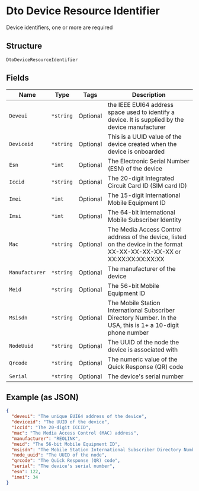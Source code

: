 
# Dto Device Resource Identifier

Device identifiers, one or more are required

## Structure

`DtoDeviceResourceIdentifier`

## Fields

| Name | Type | Tags | Description |
|  --- | --- | --- | --- |
| `Deveui` | `*string` | Optional | the IEEE EUI64 address space used to identify a device. It is supplied by the device manufacturer |
| `Deviceid` | `*string` | Optional | This is a UUID value of the device created when the device is onboarded |
| `Esn` | `*int` | Optional | The Electronic Serial Number (ESN) of the device |
| `Iccid` | `*string` | Optional | The 20-digit Integrated Circuit Card ID (SIM card ID) |
| `Imei` | `*int` | Optional | The 15-digit International Mobile Equipment ID |
| `Imsi` | `*int` | Optional | The 64-bit International Mobile Subscriber Identity |
| `Mac` | `*string` | Optional | The Media Access Control address of the device, listed on the device in the format XX-XX-XX-XX-XX-XX or XX:XX:XX:XX:XX:XX |
| `Manufacturer` | `*string` | Optional | The manufacturer of the device |
| `Meid` | `*string` | Optional | The 56-bit Mobile Equipment ID |
| `Msisdn` | `*string` | Optional | The Mobile Station International Subscriber Directory Number. In the USA, this is 1+ a 10-digit phone number |
| `NodeUuid` | `*string` | Optional | The UUID of the node the device is associated with |
| `Qrcode` | `*string` | Optional | The numeric value of the Quick Response (QR) code |
| `Serial` | `*string` | Optional | The device's serial number |

## Example (as JSON)

```json
{
  "deveui": "The unique EUI64 address of the device",
  "deviceid": "The UUID of the device",
  "iccid": "The 20-digit ICCID",
  "mac": "The Media Access Control (MAC) address",
  "manufacturer": "REOLINK",
  "meid": "The 56-bit Mobile Equipment ID",
  "msisdn": "The Mobile Station International Subscriber Directory Number",
  "node_uuid": "The UUID of the node",
  "qrcode": "The Quick Response (QR) code",
  "serial": "The device's serial number",
  "esn": 122,
  "imei": 34
}
```


